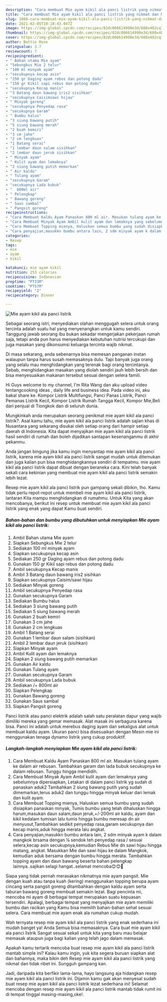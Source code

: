 ```yaml
---
description: "Cara membuat Mie ayam kikil ala panci listrik yang nikmat dan Mudah Dibuat"
title: "Cara membuat Mie ayam kikil ala panci listrik yang nikmat dan Mudah Dibuat"
slug: 1088-cara-membuat-mie-ayam-kikil-ala-panci-listrik-yang-nikmat-dan-mudah-dibuat
date: 2021-02-05T10:18:43.047Z
image: https://img-global.cpcdn.com/recipes/82dc086614998e3d/680x482cq70/mie-ayam-kikil-ala-panci-listrik-foto-resep-utama.jpg
thumbnail: https://img-global.cpcdn.com/recipes/82dc086614998e3d/680x482cq70/mie-ayam-kikil-ala-panci-listrik-foto-resep-utama.jpg
cover: https://img-global.cpcdn.com/recipes/82dc086614998e3d/680x482cq70/mie-ayam-kikil-ala-panci-listrik-foto-resep-utama.jpg
author: Bettie Rose
ratingvalue: 3.7
reviewcount: 7
recipeingredient:
- " Bahan utama Mie ayam"
- "Sebungkus Mie 2 telur"
- "100 ml minyak ayam"
- "secukupnya kecap asin"
- "250 gr Daging ayam rebus dan potong dadu"
- "150 gr Kikil sapi rebus dan potong dadu"
- "secukupnya Kecap manis"
- "3 Batang daun bawang iris2 sisihkan"
- "secukupnya Caisimsawi hijau"
- " Minyak goreng"
- "secukupnya Penyedap rasa"
- "secukupnya Garam"
- " Bumbu halus"
- "3 siung bawang putih"
- "5 siung bawang merah"
- "2 buah kemiri"
- "3 cm jahe"
- "2 cm lengkuas"
- "1 Batang serai"
- "1 lembar daun salam sisihkan"
- "2 lembar daun jeruk sisihkan"
- " Minyak ayam"
- " Kulit ayam dan lemaknya"
- "2 siung bawang putih memarkan"
- " Air kaldu"
- " Tulang ayam"
- "secukupnya Garam"
- "secukupnya Lada bubuk"
- "  800ml air"
- " Pelengkap"
- " Bawang goreng"
- " Saus sambal"
- " Pangsit goreng"
recipeinstructions:
- "Cara Membuat Kaldu Ayam Panaskan 800 ml air. Masukan tulang ayam ke dalam air rebusan. Tambahkan garam dan lada bubuk secukupnya ke dalam rebusan. Tunggu hingga mendidih."
- "Cara Membuat Minyak Ayam Ambil kulit ayam dan lemaknya yang sebelumnya dipersiapkan, Letakan di dalam panci listrik yg sudah di panaskan aduk2 Tambahkan 2 siung bawang putih yang sudah dimemarkan,terus aduk2 dan tunggu hingga minyak keluar dari lemak dan kulit ayam."
- "Cara Membuat Topping mienya, Haluskan semua bumbu yang sudah disiapkan panaskan minyak, Tumis bumbu yang telah dihaluskan hingga harum,masukan daun salam,daun jeruk,+/-200ml air kaldu, ayam dan kikil kedalam tumisan lalu tumis hingga bumbu meresap dn air menyusut,Tambahkan sedikit penyedap rasa,garam secukupnya dan kecap manis,aduk hingga merata lalu angkat."
- "Cara penyajian,masukkn bumbu antara lain, 2 sdm minyak ayam k dalam mangkok brsama dengan ¼ sendok teh penyedap rasa / sesuai selera,kecap asin secukupnya,kemudian Rebus Mie dn sawi hijau hingga matang, angkat. Masukkan Mie dan sawi hijau ke dalam Mangkok, kemudian aduk bersama dengan bumbu hingga merata. Tambahkan topping ayam dan daun bawang beserta bahan pelengkap lainnya..sajikan selagi hangat..selamat mencoba😊😊🙏"
categories:
- Resep
tags:
- mie
- ayam
- kikil

katakunci: mie ayam kikil 
nutrition: 253 calories
recipecuisine: Indonesian
preptime: "PT33M"
cooktime: "PT57M"
recipeyield: "2"
recipecategory: Dinner

---
```



![Mie ayam kikil ala panci listrik](https://img-global.cpcdn.com/recipes/82dc086614998e3d/680x482cq70/mie-ayam-kikil-ala-panci-listrik-foto-resep-utama.jpg)

Sebagai seorang istri, menyediakan olahan menggugah selera untuk orang tercinta adalah suatu hal yang menyenangkan untuk kamu sendiri. Tanggung jawab seorang ibu bukan sekadar mengerjakan pekerjaan rumah saja, tetapi anda pun harus menyediakan kebutuhan nutrisi tercukupi dan juga masakan yang dikonsumsi keluarga tercinta wajib nikmat.

Di masa  sekarang, anda sebenarnya bisa memesan panganan instan walaupun tanpa harus susah memasaknya dulu. Tapi banyak juga orang yang selalu mau menghidangkan yang terenak bagi orang tercintanya. Sebab, menghidangkan masakan yang diolah sendiri jauh lebih bersih dan bisa menyesuaikan makanan tersebut sesuai dengan selera famili. 

Hi Guys welcome to my channel, I&#39;m Rita Wang dan aku upload video tentangcooking ideas , daily life and business idea. Pada video ini, aku bakal share ke. Kompor Listrik Multifungsi, Panci Panas Listrik, Panci Pemanas Listrik Kecil, Kompor Listrik Rumah Tangga Kecil, Kompor Mie,Beli dari penjual di Tiongkok dan di seluruh dunia.

Mungkinkah anda merupakan seorang penikmat mie ayam kikil ala panci listrik?. Asal kamu tahu, mie ayam kikil ala panci listrik adalah sajian khas di Nusantara yang sekarang disukai oleh setiap orang dari hampir setiap daerah di Indonesia. Kita dapat menyajikan mie ayam kikil ala panci listrik hasil sendiri di rumah dan boleh dijadikan santapan kesenanganmu di akhir pekanmu.

Anda jangan bingung jika kamu ingin menyantap mie ayam kikil ala panci listrik, karena mie ayam kikil ala panci listrik sangat mudah untuk ditemukan dan juga kalian pun bisa menghidangkannya sendiri di tempatmu. mie ayam kikil ala panci listrik dapat dibuat dengan beraneka cara. Kini telah banyak sekali cara kekinian yang membuat mie ayam kikil ala panci listrik semakin lebih lezat.

Resep mie ayam kikil ala panci listrik pun gampang sekali dibikin, lho. Kamu tidak perlu repot-repot untuk membeli mie ayam kikil ala panci listrik, lantaran Kita mampu menghidangkan di rumahmu. Untuk Kita yang akan mencobanya, berikut ini resep untuk membuat mie ayam kikil ala panci listrik yang enak yang dapat Kamu buat sendiri.

<!--inarticleads1-->

##### Bahan-bahan dan bumbu yang dibutuhkan untuk menyiapkan Mie ayam kikil ala panci listrik:

1. Ambil  Bahan utama Mie ayam
1. Siapkan Sebungkus Mie 2 telur
1. Sediakan 100 ml minyak ayam
1. Siapkan secukupnya kecap asin
1. Sediakan 250 gr Daging ayam rebus dan potong dadu
1. Gunakan 150 gr Kikil sapi rebus dan potong dadu
1. Ambil secukupnya Kecap manis
1. Ambil 3 Batang daun bawang iris2 sisihkan
1. Siapkan secukupnya Caisim/sawi hijau
1. Sediakan  Minyak goreng
1. Ambil secukupnya Penyedap rasa
1. Gunakan secukupnya Garam
1. Sediakan  Bumbu halus
1. Sediakan 3 siung bawang putih
1. Sediakan 5 siung bawang merah
1. Gunakan 2 buah kemiri
1. Gunakan 3 cm jahe
1. Gunakan 2 cm lengkuas
1. Ambil 1 Batang serai
1. Gunakan 1 lembar daun salam (sisihkan)
1. Ambil 2 lembar daun jeruk (sisihkan)
1. Siapkan  Minyak ayam
1. Ambil  Kulit ayam dan lemaknya
1. Siapkan 2 siung bawang putih memarkan
1. Gunakan  Air kaldu
1. Gunakan  Tulang ayam
1. Gunakan secukupnya Garam
1. Ambil secukupnya Lada bubuk
1. Sediakan  /+ 800ml air
1. Siapkan  Pelengkap
1. Gunakan  Bawang goreng
1. Gunakan  Saus sambal
1. Siapkan  Pangsit goreng


Panci listrik atau panci elektrik adalah salah satu peralatan dapur yang wajib dimiliki mereka yang gemar memasak. Alat masak ini serbaguna karena bisa. Panci ini adalah untuk merebus daging ayam dan sekaligus alat untuk membuat kaldu ayam. Ukuran panci bisa disesuaikan dengan Mesin mie ini menggunakan tenaga dynamo listrik yang cukup produktif. 

<!--inarticleads2-->

##### Langkah-langkah menyiapkan Mie ayam kikil ala panci listrik:

1. Cara Membuat Kaldu Ayam Panaskan 800 ml air. Masukan tulang ayam ke dalam air rebusan. Tambahkan garam dan lada bubuk secukupnya ke dalam rebusan. Tunggu hingga mendidih.
1. Cara Membuat Minyak Ayam Ambil kulit ayam dan lemaknya yang sebelumnya dipersiapkan, Letakan di dalam panci listrik yg sudah di panaskan aduk2 Tambahkan 2 siung bawang putih yang sudah dimemarkan,terus aduk2 dan tunggu hingga minyak keluar dari lemak dan kulit ayam.
1. Cara Membuat Topping mienya, Haluskan semua bumbu yang sudah disiapkan panaskan minyak, Tumis bumbu yang telah dihaluskan hingga harum,masukan daun salam,daun jeruk,+/-200ml air kaldu, ayam dan kikil kedalam tumisan lalu tumis hingga bumbu meresap dn air menyusut,Tambahkan sedikit penyedap rasa,garam secukupnya dan kecap manis,aduk hingga merata lalu angkat.
1. Cara penyajian,masukkn bumbu antara lain, 2 sdm minyak ayam k dalam mangkok brsama dengan ¼ sendok teh penyedap rasa / sesuai selera,kecap asin secukupnya,kemudian Rebus Mie dn sawi hijau hingga matang, angkat. Masukkan Mie dan sawi hijau ke dalam Mangkok, kemudian aduk bersama dengan bumbu hingga merata. Tambahkan topping ayam dan daun bawang beserta bahan pelengkap lainnya..sajikan selagi hangat..selamat mencoba😊😊🙏


Siapa yang tidak pernah merasakan nikmatnya mie ayam pangsit. Mie dengan kuah atau tanpa kuah (kering) menggunakan topping berupa ayam cincang serta pangsit goreng ditambahkan dengan kaldu ayam serta taburan bawang goreng membuat semakin lezat. Bagi pencinta mi, mencoba mi ayam di berbagai tempat merupakan suatu kepuasan tersendiri. Apalagi, berbagai tempat yang menyajikan mie ayam memiliki bumbu dan racikan yang Kamu bisa memilih bahan-bahan sehat sesuai selera. Cara membuat mie ayam enak ala rumahan cukup mudah. 

Wah ternyata resep mie ayam kikil ala panci listrik yang enak sederhana ini mudah banget ya! Anda Semua bisa memasaknya. Cara buat mie ayam kikil ala panci listrik Sangat sesuai sekali untuk kita yang baru mau belajar memasak ataupun juga bagi kalian yang telah jago dalam memasak.

Apakah kamu tertarik mencoba buat resep mie ayam kikil ala panci listrik mantab simple ini? Kalau kamu ingin, yuk kita segera buruan siapkan alat dan bahannya, maka bikin deh Resep mie ayam kikil ala panci listrik yang nikmat dan tidak ribet ini. Sungguh gampang kan. 

Jadi, daripada kita berfikir lama-lama, hayo langsung aja hidangkan resep mie ayam kikil ala panci listrik ini. Dijamin kamu gak akan menyesal sudah buat resep mie ayam kikil ala panci listrik lezat sederhana ini! Selamat mencoba dengan resep mie ayam kikil ala panci listrik mantab tidak rumit ini di tempat tinggal masing-masing,oke!.

